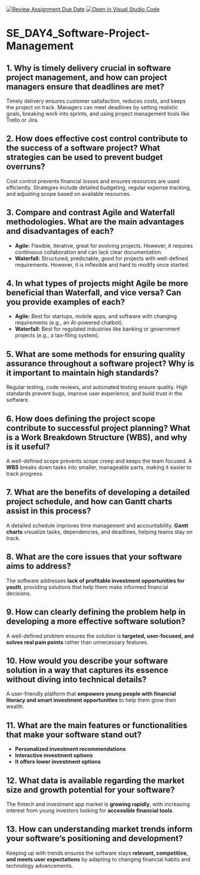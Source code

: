 [![Review Assignment Due Date](https://classroom.github.com/assets/deadline-readme-button-22041afd0340ce965d47ae6ef1cefeee28c7c493a6346c4f15d667ab976d596c.svg)](https://classroom.github.com/a/9pw6JKcu)
[![Open in Visual Studio Code](https://classroom.github.com/assets/open-in-vscode-2e0aaae1b6195c2367325f4f02e2d04e9abb55f0b24a779b69b11b9e10269abc.svg)](https://classroom.github.com/online_ide?assignment_repo_id=18577985&assignment_repo_type=AssignmentRepo)
# SE\_DAY4\_Software-Project-Management

## 1. Why is timely delivery crucial in software project management, and how can project managers ensure that deadlines are met?
Timely delivery ensures customer satisfaction, reduces costs, and keeps the project on track. Managers can meet deadlines by setting realistic goals, breaking work into sprints, and using project management tools like Trello or Jira.

## 2. How does effective cost control contribute to the success of a software project? What strategies can be used to prevent budget overruns?
Cost control prevents financial losses and ensures resources are used efficiently. Strategies include detailed budgeting, regular expense tracking, and adjusting scope based on available resources.

## 3. Compare and contrast Agile and Waterfall methodologies. What are the main advantages and disadvantages of each?
- **Agile:** Flexible, iterative, great for evolving projects. However, it requires continuous collaboration and can lack clear documentation.
- **Waterfall:** Structured, predictable, good for projects with well-defined requirements. However, it is inflexible and hard to modify once started.

## 4. In what types of projects might Agile be more beneficial than Waterfall, and vice versa? Can you provide examples of each?
- **Agile:** Best for startups, mobile apps, and software with changing requirements (e.g., an AI-powered chatbot).
- **Waterfall:** Best for regulated industries like banking or government projects (e.g., a tax-filing system).

## 5. What are some methods for ensuring quality assurance throughout a software project? Why is it important to maintain high standards?
Regular testing, code reviews, and automated testing ensure quality. High standards prevent bugs, improve user experience, and build trust in the software.

## 6. How does defining the project scope contribute to successful project planning? What is a Work Breakdown Structure (WBS), and why is it useful?
A well-defined scope prevents scope creep and keeps the team focused. A **WBS** breaks down tasks into smaller, manageable parts, making it easier to track progress.

## 7. What are the benefits of developing a detailed project schedule, and how can Gantt charts assist in this process?
A detailed schedule improves time management and accountability. **Gantt charts** visualize tasks, dependencies, and deadlines, helping teams stay on track.

## 8. What are the core issues that your software aims to address?
The software addresses **lack of profitable investment opportunities for youth**, providing solutions that help them make informed financial decisions.

## 9. How can clearly defining the problem help in developing a more effective software solution?
A well-defined problem ensures the solution is **targeted, user-focused, and solves real pain points** rather than unnecessary features.

## 10. How would you describe your software solution in a way that captures its essence without diving into technical details?
A user-friendly platform that **empowers young people with financial literacy and smart investment opportunities** to help them grow their wealth.

## 11. What are the main features or functionalities that make your software stand out?
- **Personalized investment recommendations**
- **Interactive investment options**
- **It offers lower investment options**

## 12. What data is available regarding the market size and growth potential for your software?
The fintech and investment app market is **growing rapidly**, with increasing interest from young investors looking for **accessible financial tools**.

## 13. How can understanding market trends inform your software’s positioning and development?
Keeping up with trends ensures the software stays **relevant, competitive, and meets user expectations** by adapting to changing financial habits and technology advancements.


